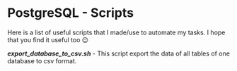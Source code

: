# PostgreSQL - Scripts
Here is a list of useful scripts that I made/use to automate my tasks. I hope that you find it useful too :wink:

***export_database_to_csv.sh*** - This script export the data of all tables of one database to csv format.
